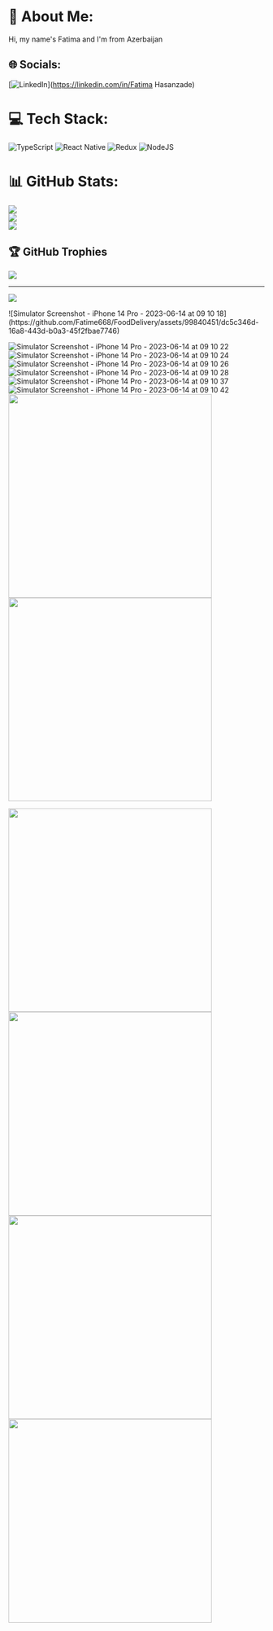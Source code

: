 # 💫 About Me:
Hi, my name's Fatima and I'm from Azerbaijan


## 🌐 Socials:
[![LinkedIn](https://img.shields.io/badge/LinkedIn-%230077B5.svg?logo=linkedin&logoColor=white)](https://linkedin.com/in/Fatima Hasanzade) 

# 💻 Tech Stack:
![TypeScript](https://img.shields.io/badge/typescript-%23007ACC.svg?style=for-the-badge&logo=typescript&logoColor=white) ![React Native](https://img.shields.io/badge/react_native-%2320232a.svg?style=for-the-badge&logo=react&logoColor=%2361DAFB) ![Redux](https://img.shields.io/badge/redux-%23593d88.svg?style=for-the-badge&logo=redux&logoColor=white) ![NodeJS](https://img.shields.io/badge/node.js-6DA55F?style=for-the-badge&logo=node.js&logoColor=white)
# 📊 GitHub Stats:
![](https://github-readme-stats.vercel.app/api?username=Fatime668&theme=dark&hide_border=false&include_all_commits=false&count_private=false)<br/>
![](https://github-readme-streak-stats.herokuapp.com/?user=Fatime668&theme=dark&hide_border=false)<br/>
![](https://github-readme-stats.vercel.app/api/top-langs/?username=Fatime668&theme=dark&hide_border=false&include_all_commits=false&count_private=false&layout=compact)

## 🏆 GitHub Trophies
![](https://github-profile-trophy.vercel.app/?username=Fatime668&theme=radical&no-frame=false&no-bg=false&margin-w=4)

---
[![](https://visitcount.itsvg.in/api?id=Fatime668&icon=0&color=0)](https://visitcount.itsvg.in)

<!-- Proudly created with GPRM ( https://gprm.itsvg.in ) -->![Simulator Screenshot - iPhone 14 Pro - 2023-06-14 at 09 10 18](https://github.com/Fatime668/FoodDelivery/assets/99840451/dc5c346d-16a8-443d-b0a3-45f2fbae7746)
![Simulator Screenshot - iPhone 14 Pro - 2023-06-14 at 09 10 22](https://github.com/Fatime668/FoodDelivery/assets/99840451/3c6de966-6254-42a5-ae67-0c256bef78a2)
![Simulator Screenshot - iPhone 14 Pro - 2023-06-14 at 09 10 24](https://github.com/Fatime668/FoodDelivery/assets/99840451/0d950098-ae8e-46da-bc50-4800cc41a66d)
![Simulator Screenshot - iPhone 14 Pro - 2023-06-14 at 09 10 26](https://github.com/Fatime668/FoodDelivery/assets/99840451/2d1780eb-bba5-4bca-afc7-f9270497039a)
![Simulator Screenshot - iPhone 14 Pro - 2023-06-14 at 09 10 28](https://github.com/Fatime668/FoodDelivery/assets/99840451/6b56788a-f394-4c4d-8025-eed87613782c)
![Simulator Screenshot - iPhone 14 Pro - 2023-06-14 at 09 10 37](https://github.com/Fatime668/FoodDelivery/assets/99840451/358b49a5-4389-4238-a758-d51d61d57085)
![Simulator Screenshot - iPhone 14 Pro - 2023-06-14 at 09 10 42](https://github.com/Fatime668/FoodDelivery/assets/99840451/2a5b6ff4-c120-42ce-9e26-4ecbb38161ec)
<img src="https://github.com/Fatime668/FoodDelivery/assets/99840451/3c6de966-6254-42a5-ae67-0c256bef78a2" widht="300" height="400"/>
<img src="https://github.com/Fatime668/FoodDelivery/assets/99840451/358b49a5-4389-4238-a758-d51d61d57085" widht="300" height="400"/>

<img src="https://github.com/Fatime668/FoodDelivery/assets/99840451/0d950098-ae8e-46da-bc50-4800cc41a66d" widht="300" height="400"/>
<img src="https://github.com/Fatime668/FoodDelivery/assets/99840451/2d1780eb-bba5-4bca-afc7-f9270497039a" widht="300" height="400"/>
<img src="https://github.com/Fatime668/FoodDelivery/assets/99840451/6b56788a-f394-4c4d-8025-eed87613782c" widht="300" height="400"/>

<img src="https://github.com/Fatime668/FoodDelivery/assets/99840451/3c6de966-6254-42a5-ae67-0c256bef78a2" widht="300" height="400"/>


